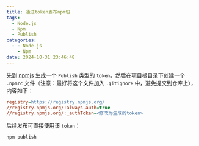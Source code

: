 ```yaml
---
title: 通过token发布npm包
tags:
  - Node.js
  - Npm
  - Publish
categories:
  - - Node.js
    - Npm
date: 2024-10-31 23:46:48
---
```



先到 [npmjs](https://www.npmjs.com) 生成一个 `Publish` 类型的 `token`，然后在项目根目录下创建一个 `.npmrc` 文件（注意：最好将这个文件加入 `.gitignore` 中，避免提交到仓库上），内容如下：

```ini
registry=https://registry.npmjs.org/
//registry.npmjs.org/:always-auth=true
//registry.npmjs.org/:_authToken=<修改为生成的token>
```

后续发布可直接使用该 `token`：

```bash
npm publish
```

